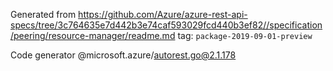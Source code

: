 Generated from https://github.com/Azure/azure-rest-api-specs/tree/3c764635e7d442b3e74caf593029fcd440b3ef82//specification/peering/resource-manager/readme.md tag: `package-2019-09-01-preview`

Code generator @microsoft.azure/autorest.go@2.1.178


